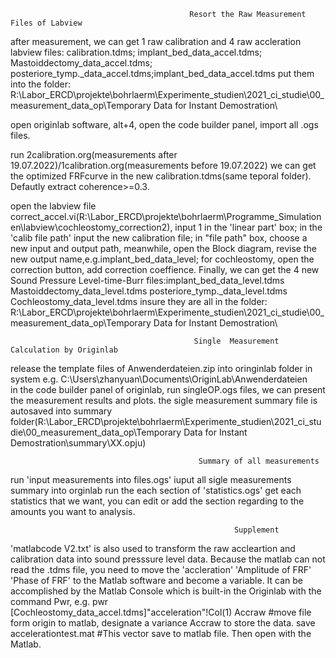                                             Resort the Raw Measurement Files of Labview
after measurement, we can get 1 raw calibration and 4 raw accleration labview files:  calibration.tdms; implant_bed_data_accel.tdms; Mastoiddectomy_data_accel.tdms; posteriore_tymp._data_accel.tdms;implant_bed_data_accel.tdms     put them into the folder: R:\Labor_ERCD\projekte\bohrlaerm\Experimente_studien\2021_ci_studie\00_measurement_data_op\Temporary Data for Instant Demostration\

open originlab software, alt+4, open the code builder panel, import all .ogs files.

run 2calibration.org(measurements after 19.07.2022)/1calibration.org(measurements before 19.07.2022) we can get the optimized FRFcurve in the new calibration.tdms(same teporal folder).  Defautly extract coherence>=0.3.

open the labview file correct_accel.vi(R:\Labor_ERCD\projekte\bohrlaerm\Programme_Simulationen\labview\cochleostomy_correction2),  input 1 in the 'linear part' box; in the 'calib file path' input the new calibration file; in "file path" box, choose a new input and output path, meanwhile, open the Block diagram, revise the new output name,e.g.implant_bed_data_level;  for cochleostomy, open the correction button, add correction coeffience.  Finally, we can get the 4 new Sound Pressure Level-time-Burr files:implant_bed_data_level.tdms    Mastoiddectomy_data_level.tdms  posteriore_tymp._data_level.tdms  Cochleostomy_data_level.tdms  insure they are all in the folder: R:\Labor_ERCD\projekte\bohrlaerm\Experimente_studien\2021_ci_studie\00_measurement_data_op\Temporary Data for Instant Demostration\

                                             Single  Measurement Calculation by Originlab 
release the template files of Anwenderdateien.zip into oringinlab folder in system e.g. C:\Users\zhanyuan\Documents\OriginLab\Anwenderdateien\
in the code builder panel of originlab, run singleOP.ogs files,  we can present the measurement results and plots.
the sigle measurement summary file is autosaved into summary folder(R:\Labor_ERCD\projekte\bohrlaerm\Experimente_studien\2021_ci_studie\00_measurement_data_op\Temporary Data for Instant Demostration\summary\XX.opju)

                                              Summary of all measurements
run 'input measurements into files.ogs'   iuput all sigle measurements summary into orginlab
run the each section of 'statistics.ogs' get each statistics that we want, you can edit or add the section regarding to the amounts you want to analysis.


                                                      Supplement
 'matlabcode V2.txt' is also used to transform the raw accleartion and calibration data into sound presssure level data.
 Because the matlab can not read the .tdms file, you need to move the 'accleration'  'Amplitude of FRF' 'Phase of FRF'  to the Matlab software and become a variable.   It can be accomplished by the Matlab Console which is built-in the Originlab  with the command Pwr, e.g. pwr [Cochleostomy_data_accel.tdms]"acceleration"!Col(1) Accraw  #move file form origin to matlab, designate a variance Accraw to store the data. 
save accelerationtest.mat #This vector save to matlab file. Then open with the Matlab.
